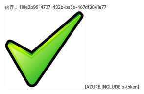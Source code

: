 内容： 110e2b99-4737-432b-ba5b-467df3841e77![图像](7306d0f1-889c-48d6-9b77-d59c8d06dea1.png)
[AZURE.INCLUDE [b-token](80a3319b-d28d-443f-a7ee-acbf076fe83d.md)]
